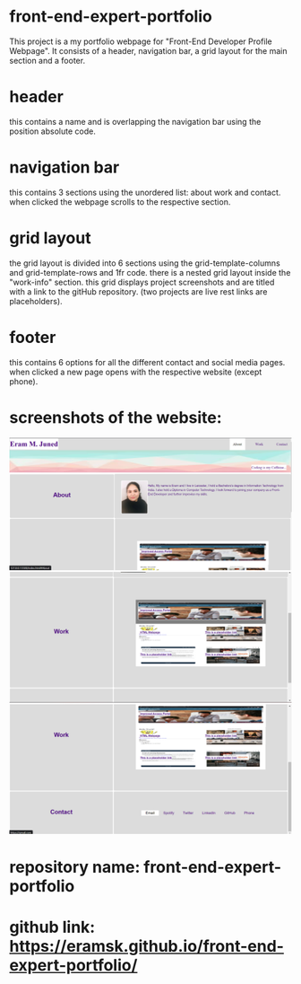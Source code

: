 # front-end-expert-portfolio
This project is a my portfolio webpage for "Front-End Developer Profile Webpage".
It consists of a header, navigation bar, a grid layout for the main section and a footer.

# header 
this contains a name and is overlapping the navigation bar using the position absolute code.

# navigation bar 
this contains 3 sections using the unordered list: about work and contact.
when clicked the webpage scrolls to the respective section.

# grid layout
the grid layout is divided into 6 sections using the grid-template-columns and grid-template-rows and 1fr code.
there is a nested grid layout inside the "work-info" section.
this grid displays project screenshots and are titled with a link to the gitHub repository.
(two projects are live rest links are placeholders).

# footer
this contains 6 options for all the different contact and social media pages.
when clicked a new page opens with the respective website (except phone).

# screenshots of the website:

![screenshot1](assets/images/Screenshot1.png)
![screenshot2](assets/images/Screenshot2.png)
![screenshot3](/assets/images/Screenshot3.png)

# repository name: front-end-expert-portfolio

# github link: https://eramsk.github.io/front-end-expert-portfolio/
